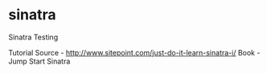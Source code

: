 sinatra
=======

Sinatra Testing

Tutorial Source - http://www.sitepoint.com/just-do-it-learn-sinatra-i/
Book - Jump Start Sinatra


